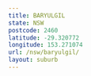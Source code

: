 ```yaml
---
title: BARYULGIL
state: NSW
postcode: 2460
latitude: -29.320772
longitude: 153.271074
url: /nsw/baryulgil/
layout: suburb
---
```

